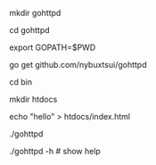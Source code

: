 mkdir gohttpd

cd gohttpd

export GOPATH=$PWD

go get github.com/nybuxtsui/gohttpd

cd bin

mkdir htdocs

echo "hello" > htdocs/index.html

./gohttpd

./gohttpd -h # show help
